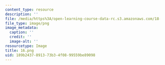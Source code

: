 ```yaml
---
content_type: resource
description: ''
file: /media/https%3A/open-learning-course-data-rc.s3.amazonaws.com/18-031-system-functions-and-the-laplace-transform-spring-2019/189b2437891373b34f0899559be89098_16.png
file_type: image/png
image_metadata:
  caption: ''
  credit: ''
  image-alt: ''
resourcetype: Image
title: 16.png
uid: 189b2437-8913-73b3-4f08-99559be89098
---
```

